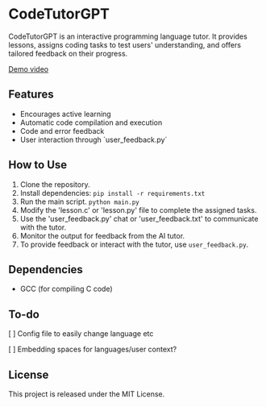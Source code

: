# CodeTutorGPT

CodeTutorGPT is an interactive programming language tutor. It provides lessons, assigns coding tasks to test users' understanding, and offers tailored feedback on their progress.

[Demo video](https://www.youtube.com/watch?v=oABUJiTbm-k)

## Features

- Encourages active learning
- Automatic code compilation and execution
- Code and error feedback
- User interaction through \`user_feedback.py\`

## How to Use

1. Clone the repository.
2. Install dependencies: `pip install -r requirements.txt`
3. Run the main script. `python main.py`
4. Modify the 'lesson.c' or 'lesson.py' file to complete the assigned tasks.
5. Use the 'user_feedback.py' chat or 'user_feedback.txt' to communicate with the tutor.
6. Monitor the output for feedback from the AI tutor.
7. To provide feedback or interact with the tutor, use `user_feedback.py`.

## Dependencies

- GCC (for compiling C code)

## To-do

[ ] Config file to easily change language etc

[ ] Embedding spaces for languages/user context?

## License

This project is released under the MIT License.
